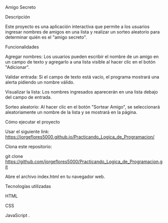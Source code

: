 Amigo Secreto

Descripción

Este proyecto es una aplicación interactiva que permite a los usuarios ingresar nombres de amigos en una lista y realizar un sorteo aleatorio para determinar quién es el "amigo secreto".

Funcionalidades

Agregar nombres: Los usuarios pueden escribir el nombre de un amigo en un campo de texto y agregarlo a una lista visible al hacer clic en el botón "Adicionar".

Validar entrada: Si el campo de texto está vacío, el programa mostrará una alerta pidiendo un nombre válido.

Visualizar la lista: Los nombres ingresados aparecerán en una lista debajo del campo de entrada.

Sorteo aleatorio: Al hacer clic en el botón "Sortear Amigo", se seleccionará aleatoriamente un nombre de la lista y se mostrará en la página.

Cómo ejecutar el proyecto

Usar el siguiente link: https://jorgeflores5000.github.io/Practicando_Logica_de_Programacion/


Clona este repositorio:

git clone https://github.com/jorgeflores5000/Practicando_Logica_de_Programacion.git

Abre el archivo index.html en tu navegador web.

Tecnologías utilizadas

HTML

CSS

JavaScript
.

